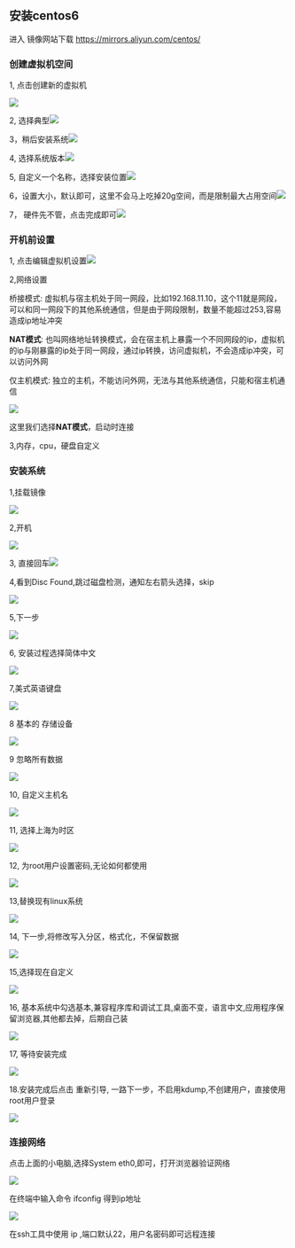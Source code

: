 

## 安装centos6

进入 镜像网站下载 <https://mirrors.aliyun.com/centos/> 

### 创建虚拟机空间

1, 点击创建新的虚拟机

![](imgs\1.png)

2, 选择典型![](imgs/2.png)

3，稍后安装系统![](imgs/3.png)

4,  选择系统版本![](imgs/4.png)

5, 自定义一个名称，选择安装位置![](imgs/5.png)

6，设置大小，默认即可，这里不会马上吃掉20g空间，而是限制最大占用空间![](imgs/6.png)

7， 硬件先不管，点击完成即可![](imgs/7.png)

### 开机前设置

1, 点击编辑虚拟机设置![](imgs/8.png)

2,网络设置

桥接模式: 虚拟机与宿主机处于同一网段，比如192.168.11.10，这个11就是网段，可以和同一网段下的其他系统通信，但是由于网段限制，数量不能超过253,容易造成ip地址冲突

**NAT模式**: 也叫网络地址转换模式，会在宿主机上暴露一个不同网段的ip，虚拟机的ip与刚暴露的ip处于同一网段，通过ip转换，访问虚拟机，不会造成ip冲突，可以访问外网

仅主机模式: 独立的主机，不能访问外网，无法与其他系统通信，只能和宿主机通信

![](imgs/9.png)

这里我们选择**NAT模式**，启动时连接

3,内存，cpu，硬盘自定义

### 安装系统

1,挂载镜像

![](imgs/10.png)

2,开机

![](imgs/11.png)

3, 直接回车![](imgs/12.png)

4,看到Disc Found,跳过磁盘检测，通知左右箭头选择，skip

![](imgs/13.png)

5,下一步

![](imgs/14.png)

6, 安装过程选择简体中文

![](imgs/16.png)

7,美式英语键盘

![](imgs/17.png)

8 基本的 存储设备

![](imgs/18.png)

9 忽略所有数据

![](imgs/19.png)

10,  自定义主机名

![](imgs/21.png)

11, 选择上海为时区

![](imgs/22.png)

12, 为root用户设置密码,无论如何都使用

![](imgs/23.png)

13,替换现有linux系统

![](imgs/24.png)

14, 下一步,将修改写入分区，格式化，不保留数据

![](imgs/26.png)

15,选择现在自定义

![](imgs/27.png)

16, 基本系统中勾选基本,兼容程序库和调试工具,桌面不变，语言中文,应用程序保留浏览器,其他都去掉，后期自己装

![](imgs/28.png)

17, 等待安装完成

![](imgs/29.png)

18.安装完成后点击 重新引导, 一路下一步，不启用kdump,不创建用户，直接使用root用户登录

![](imgs/30.png)

### 连接网络

点击上面的小电脑,选择System eth0,即可，打开浏览器验证网络

![](imgs/31.png)

在终端中输入命令 ifconfig 得到ip地址

![](imgs/32.png)

在ssh工具中使用 ip ,端口默认22，用户名密码即可远程连接

